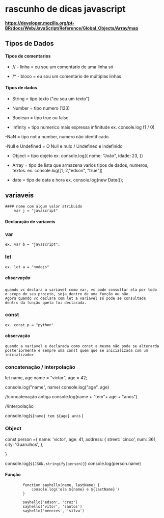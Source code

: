 # rascunho de dicas javascript
####  https://developer.mozilla.org/pt-BR/docs/Web/JavaScript/Reference/Global_Objects/Array/map


## Tipos de Dados

#### Tipos de comentarios
- // - linha = eu sou um comentario de uma linha só

- /* - bloco = eu sou um comentario de múltiplas linhas


#### Tipos de dados
- String = tipo texto ("eu sou um texto")

- Number = tipo numero (123)

- Boolean = tipo true ou false

- Infinity = tipo numerico mais expressa infinitude ex. console.log (1 / 0)

-NaN = tipo not a number, numero não identificado.

-Null e Undefined = O Null e nulo / Undefined e indefinido

- Object = tipo objeto ex. console.log({
    nome: "João",
    idade: 23,
})

- Array = tipo de lista que armazena varios tipos de dados, numeros, textos.
ex. console.log([1, 2,"edson", "true"])

- date = tipo de data e hora
ex. console.log(new Date());

## variaveis

    #### nome com algum valor atribuido 
        var j = "javascript"

#### Declaração de variaveis

### var
    ex. var b = "javascript";

### let
    ex. let a = "nodejs"

##### observação 
    quando vc declara a variavel como var, vc pode consultar ela por todo o scopo do seu projeto, seja dentro de uma função ou não.
    Agora quando vc declara com let a variavel só pode se consultada dentro da função quela foi declarada.

### const 
    ex. const p = "python"

#### observação
    quando a variavel e declarada como const a mesma não pode se alterarda posteriormente e sempre uma const quem que se inicializada com um inicializador
    
### concatenação / interpolação

let name, age
name = "victor",
age = 42;

console.log("name", name)
console.log("age", age)


//concatenação antiga
console.log(name + "tem"+ age + "anos")

//interpolação

console.log(`${name} tem ${age} anos` )



### Object

const person ={
	name: 'victor',
	age: 41,
	address: {
	 street: 'cinco', 
	 num: 361,
	 city: 'Guarulhos',
},

}

console.log(`${JSON.stringify(person)}`)
console.log(person.name)

    
#### Função

            function sayhello(name, lastName) {
                console.log('ola ${name} e ${lastName}')
            }

            sayhello('edson', 'cruz')
            sayhello('vitor', 'santos')
            sayhello('menezes', 'silva')








